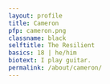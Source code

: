 ```yaml
---
layout: profile
title: Cameron
pfp: cameron.png
classname: black
selftitle: The Resilient
basics: 18 | he/him
biotext: I play guitar.
permalink: /about/cameron/
---
```

